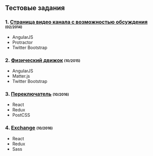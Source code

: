 ﻿## Тестовые задания

### 1. [Страница видео канала с возможностью обсуждения](./1%20-%20Video%20Channel) <span style="font-size: 0.7em;">(02/2014)</span>
* AngularJS
* Protractor
* Twitter Bootstrap

### 2. [Физический  движок](./2%20-%20Physics%20Engine) <span style="font-size: 0.7em;">(10/2015)</span>
* AngularJS
* Matter.js
* Twitter Bootstrap

### 3. [Переключатель](./3%20-%20Switcher) <span style="font-size: 0.7em;">(10/2016)</span>
* React
* Redux
* PostCSS

### 4. [Exchange](./4%20-%20Exchange) <span style="font-size: 0.7em;">(10/2016)</span>
* React
* Redux
* Sass
